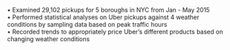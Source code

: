 • Examined 29,102 pickups for 5 boroughs in NYC from Jan - May 2015 \
• Performed statistical analyses on Uber pickups against 4 weather conditions by sampling data based on peak traffic hours \
• Recorded trends to appropriately price Uber’s different products based on changing weather conditions
